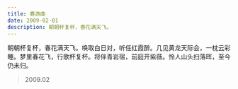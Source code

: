 ```yaml
---
title: 春游曲
date: 2009-02-01
description: 朝朝杯复杯，春花满天飞。
---
```


朝朝杯复杯，春花满天飞。唤取白日对，听任红霞醉。几见黄龙天际会，一枕云彩睡。梦里春花飞，行歌杯复杯。将伴青岩宿，前庭开紫薇。怜人山头扫落晖，至今仍未归。

> 2009.02